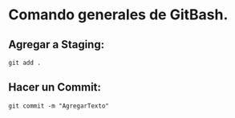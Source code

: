# Comando generales de GitBash.

## Agregar a Staging:
```
git add .
```
## Hacer un Commit:
```
git commit -m "AgregarTexto"
```
